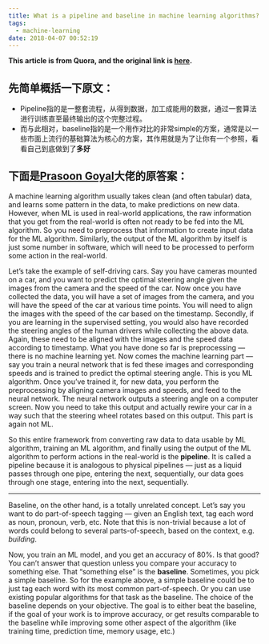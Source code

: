 ```yaml
---
title: What is a pipeline and baseline in machine learning algorithms?
tags:
  - machine-learning
date: 2018-04-07 00:52:19
---
```



**This article is from Quora, and the original link is [here](https://www.quora.com/What-is-a-pipeline-and-baseline-in-machine-learning-algorithms).**

## 先简单概括一下原文：

* Pipeline指的是一整套流程，从得到数据，加工成能用的数据，通过一套算法进行训练直至最终输出的这个完整过程。
* 而与此相对，baseline指的是一个用作对比的非常simple的方案，通常是以一些市面上流行的基础算法为核心的方案，其作用就是为了让你有一个参照，看看自己到底做到了**多好**

<!-- more -->

## 下面是[Prasoon Goyal](https://www.quora.com/profile/Prasoon-Goyal)大佬的原答案：

A machine learning algorithm usually takes clean (and often tabular) data, and learns some pattern in the data, to make predictions on new data. However, when ML is used in real-world applications, the raw information that you get from the real-world is often not ready to be fed into the ML algorithm. So you need to preprocess that information to create input data for the ML algorithm. Similarly, the output of the ML algorithm by itself is just some number in software, which will need to be processed to perform some action in the real-world.

Let’s take the example of self-driving cars. Say you have cameras mounted on a car, and you want to predict the optimal steering angle given the images from the camera and the speed of the car. Now once you have collected the data, you will have a set of images from the camera, and you will have the speed of the car at various time points. You will need to align the images with the speed of the car based on the timestamp. Secondly, if you are learning in the supervised setting, you would also have recorded the steering angles of the human drivers while collecting the above data. Again, these need to be aligned with the images and the speed data according to timestamp. What you have done so far is preprocessing — there is no machine learning yet. Now comes the machine learning part — say you train a neural network that is fed these images and corresponding speeds and is trained to predict the optimal steering angle. This is you ML algorithm. Once you’ve trained it, for new data, you perform the preprocessing by aligning camera images and speeds, and feed to the neural network. The neural network outputs a steering angle on a computer screen. Now you need to take this output and actually rewire your car in a way such that the steering wheel rotates based on this output. This part is again not ML.

So this entire framework from converting raw data to data usable by ML algorithm, training an ML algorithm, and finally using the output of the ML algorithm to perform actions in the real-world is the **pipeline**. It is called a pipeline because it is analogous to physical pipelines — just as a liquid passes through one pipe, entering the next, sequentially, our data goes through one stage, entering into the next, sequentially.

------

Baseline, on the other hand, is a totally unrelated concept. Let’s say you want to do part-of-speech tagging — given an English text, tag each word as noun, pronoun, verb, etc. Note that this is non-trivial because a lot of words could belong to several parts-of-speech, based on the context, e.g. *building*.

Now, you train an ML model, and you get an accuracy of 80%. Is that good? You can’t answer that question unless you compare your accuracy to something else. That “something else” is the **baseline**. Sometimes, you pick a simple baseline. So for the example above, a simple baseline could be to just tag each word with its most common part-of-speech. Or you can use existing popular algorithms for that task as the baseline. The choice of the baseline depends on your objective. The goal is to either beat the baseline, if the goal of your work is to improve accuracy, or get results comparable to the baseline while improving some other aspect of the algorithm (like training time, prediction time, memory usage, etc.)